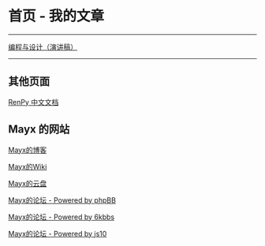 # 首页 - 我的文章

 * * *

[编程与设计（演讲稿）](./docs/Coding.html)   

 * * *
 
 其他页面   
 ---
 
 [RenPy 中文文档](./RenPy)   

 Mayx 的网站 
 ---
 
[Mayx的博客](http://mayx.my-board.org/)   

[Mayx的Wiki](http://mayxwiki.my-style.in/)   

[Mayx的云盘](http://mayxdisk.is-best.net/)   

[Mayx的论坛 - Powered by phpBB](http://mayxbbs.my-board.org/)   

[Mayx的论坛 - Powered by 6kbbs](http://mayx.poorwebmaster.com/)   

[Mayx的论坛 - Powered by js10](http://mayx.3vcm.net/)   
